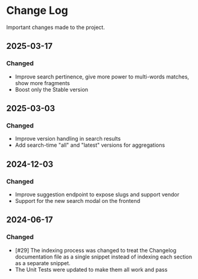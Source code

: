 # Change Log

Important changes made to the project.

## 2025-03-17

### Changed

- Improve search pertinence, give more power to multi-words matches, show more fragments
- Boost only the Stable version

## 2025-03-03

### Changed

- Improve version handling in search results
- Add search-time "all" and "latest" versions for aggregations

## 2024-12-03

### Changed

- Improve suggestion endpoint to expose slugs and support vendor
- Support for the new search modal on the frontend

## 2024-06-17

### Changed

- [#29] The indexing process was changed to treat the Changelog documentation file as a single snippet instead of indexing each section as a separate snippet.
- The Unit Tests were updated to make them all work and pass
